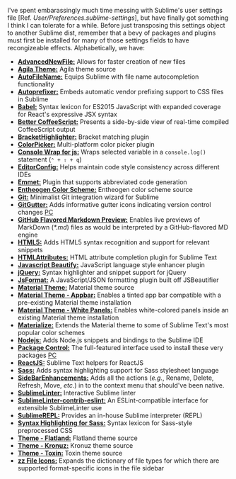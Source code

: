 I've spent embarassingly much time messing with Sublime's user settings file [Ref. _User/Preferences.sublime-settings_], but have finally got something I think I can tolerate for a while. Before just transposing this settings object to another Sublime dist, remember that a bevy of packages and plugins must first be installed for many of those settings fields to have recongizeable effects. Alphabetically, we have:

  + [**AdvancedNewFile:**](https://github.com/skuroda/Sublime-AdvancedNewFile) Allows for faster creation of new files
  + [**Agila Theme:**](https://github.com/arvi/Agila-Theme) Agila theme source
  + [**AutoFileName:**](https://github.com/BoundInCode/AutoFileName) Equips Sublime with file name autocompletion functionality
  + [**Autoprefixer:**](https://github.com/sindresorhus/sublime-autoprefixer) Embeds automatic vendor prefixing support to CSS files in Sublime
  + [**Babel:**](https://github.com/babel/babel-sublime) Syntax lexicon for ES2015 JavaScript with expanded coverage for React's expressive JSX syntax
  + [**Better CoffeeScript:**](https://github.com/aponxi/sublime-better-coffeescript) Presents a side-by-side view of real-time compiled CoffeeScript output
  + [**BracketHighlighter:**](https://github.com/facelessuser/BracketHighlighter) Bracket matching plugin
  + [**ColorPicker:**](https://github.com/weslly/ColorPicker) Multi-platform color picker plugin
  + [**Console Wrap for js:**](https://github.com/unknownuser88/consolewrap) Wraps selected variable in a `console.log()` statement (`⌃ + ⇧ + q`)
  + [**EditorConfig:**](https://github.com/sindresorhus/editorconfig-sublime) Helps maintain code style consistency across different IDEs
  + [**Emmet:**](https://github.com/sergeche/emmet-sublime) Plugin that supports abbreviated code generation
  + [**Entheogen Color Scheme:**](https://github.com/tomaash/entheogen) Entheogen color scheme source
  + [**Git:**](https://github.com/kemayo/sublime-text-git) Minimalist Git integration wizard for Sublime
  + [**GitGutter:**](https://github.com/jisaacks/GitGutter) Adds informative gutter icons indicating version control changes [PC](https://packagecontrol.io/packages/GitGutter)
  + [**GitHub Flavored Markdown Preview:**](https://github.com/dotcypress/GitHubMarkdownPreview) Enables live previews of MarkDown (_*.md_) files as would be interpreted by a GitHub-flavored MD engine
  + [**HTML5:**](https://github.com/mrmartineau/HTML5) Adds HTML5 syntax recognition and support for relevant snippets
  + [**HTMLAttributes:**](https://github.com/agibsonsw/HTMLAttributes) HTML attribute completion plugin for Sublime Text
  + [**Javascript Beautify:**](https://github.com/enginespot/js-beautify-sublime) JavaScript language style enhancer plugin
  + [**jQuery:**](https://github.com/SublimeText/jQuery) Syntax highlighter and snippet support for jQuery
  + [**JsFormat:**](https://github.com/jdc0589/JsFormat) A JavaScript/JSON formatting plugin built off JSBeautifier
  + [**Material Theme:**](https://github.com/equinusocio/material-theme) Material theme source
  + [**Material Theme - Appbar:**](https://github.com/equinusocio/material-theme-appbar) Enables a tinted app bar compatible with a pre-existing Material theme installation
  + [**Material Theme - White Panels:**](https://github.com/equinusocio/material-theme-white-panels) Enables white-colored panels inside an existing Material theme installation
  + [**Materialize:**](https://github.com/saadq/Materialize) Extends the Material theme to some of Sublime Text's most popular color schemes
  + [**Nodejs:**](https://github.com/tanepiper/SublimeText-Nodejs) Adds Node.js snippets and bindings to the Sublime IDE
  + [**Package Control:**](https://github.com/wbond/package_control) The full-featured interface used to install these very packages [PC](https://packagecontrol.io/)
  + [**ReactJS:**](https://github.com/facebookarchive/sublime-react) Sublime Text helpers for ReactJS
  + [**Sass:**](https://github.com/nathos/sass-textmate-bundle) Adds syntax highlighting support for Sass stylesheet language
  + [**SideBarEnhancements:**](https://github.com/SideBarEnhancements-org/SideBarEnhancements) Adds all the actions (_e.g._, Rename, Delete, Refresh, Move, _etc_.) in to the context menu that should've been native.
  + [**SublimeLinter:**](https://github.com/SublimeLinter/SublimeLinter3) Interactive Sublime linter
  + [**SublimeLinter-contrib-eslint:**](https://github.com/roadhump/SublimeLinter-eslints) An ESLint-compatible interface for extensible SublimeLinter use
  + [**SublimeREPL:**](https://github.com/wuub/SublimeREPL) Provides an in-house Sublime interpreter (REPL)
  + [**Syntax Highlighting for Sass:**](https://github.com/P233/Syntax-highlighting-for-Sass) Syntax lexicon for Sass-style preprocessed CSS
  + [**Theme - Flatland:**](https://github.com/thinkpixellab/flatland) Flatland theme source
  + [**Theme - Kronuz:**](https://github.com/Kronuz/Kronuz-Theme) Kronuz theme source
  + [**Theme - Toxin:**](https://github.com/p3lim/sublime-toxin) Toxin theme source
  + [**zz File Icons:**](https://github.com/ihodev/sublime-file-icons) Expands the dictionary of file types for which there are supported format-specific icons in the file sidebar